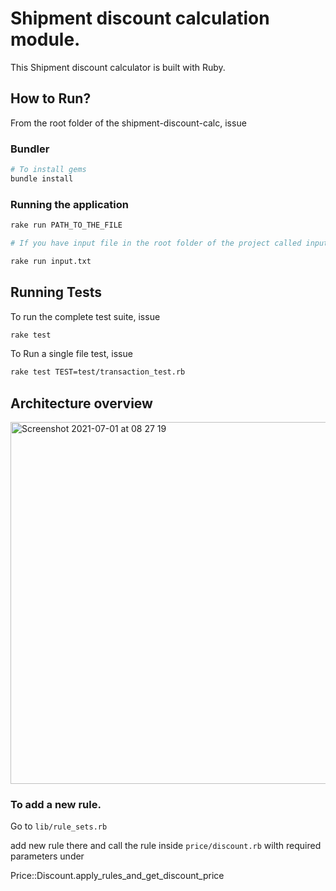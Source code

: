 # Shipment discount calculation module.

This Shipment discount calculator is built with Ruby.


## How to Run?

From the root folder of the shipment-discount-calc, issue

### Bundler

```bash
# To install gems
bundle install 
```

### Running the application

```bash
rake run PATH_TO_THE_FILE

# If you have input file in the root folder of the project called input.txt, issue 

rake run input.txt

```

## Running Tests

To run the complete test suite, issue

```bash
rake test
```
To Run a single file test, issue

```bash
rake test TEST=test/transaction_test.rb    
```

## Architecture overview

<img width="579" alt="Screenshot 2021-07-01 at 08 27 19" src="https://user-images.githubusercontent.com/10682375/124058029-382d7080-da46-11eb-9f27-2dcf5751c1d3.png">

### To add a new rule.

Go to `lib/rule_sets.rb`

add new rule there and call the rule inside `price/discount.rb` wilth required parameters under 

Price::Discount.apply_rules_and_get_discount_price

